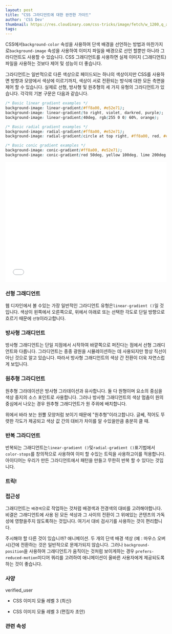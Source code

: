```yaml
---
layout: post
title: "CSS 그라디언트에 대한 완전한 가이드"
author: 'CSS Dev'
thumbnail: https://res.cloudinary.com/css-tricks/image/fetch/w_1200,q_auto,f_auto/https://css-tricks.com/wp-content/uploads/2020/11/css-gradient.png
tags: 
---
```



CSS에서`background-color` 속성을 사용하여 단색 배경을 선언하는 방법과 마찬가지로`background-image` 속성을 사용하여 이미지 파일을 배경으로 선언 할뿐만 아니라 그라디언트도 사용할 수 있습니다.
 CSS 그래디언트를 사용하면 실제 이미지 (그래디언트) 파일을 사용하는 것보다 제어 및 성능이 더 좋습니다.
 

그라디언트는 일반적으로 다른 색상으로 페이드되는 하나의 색상이지만 CSS를 사용하면 방향과 모양에서 색상에 이르기까지, 색상이 서로 전환되는 방식에 대한 모든 측면을 제어 할 수 있습니다.
 실제로 선형, 방사형 및 원추형의 세 가지 유형의 그라디언트가 있습니다.
 각각의 기본 구문은 다음과 같습니다.
 

```css
/* Basic linear gradient examples */
background-image: linear-gradient(#ff8a00, #e52e71);
background-image: linear-gradient(to right, violet, darkred, purple);
background-image: linear-gradient(40deg, rgb(255 0 0) 60%, orange);

/* Basic radial gradient examples */
background-image: radial-gradient(#ff8a00, #e52e71);
background-image: radial-gradient(circle at top right, #ff8a00, red, #e52e71);

/* Basic conic gradient examples */
background-image: conic-gradient(#ff8a00, #e52e71);
background-image: conic-gradient(red 50deg, yellow 100deg, lime 200deg, aqua, blue, magenta, red);
```

<div class="wp-block-cp-codepen-gutenberg-embed-block cp_embed_wrapper resizable" style="height: 375px;"><iframe id="cp_embed_YzWdPdN" src="//codepen.io/anon/embed/YzWdPdN?height=375&amp;theme-id=1&amp;slug-hash=YzWdPdN&amp;default-tab=result" height="375" scrolling="no" frameborder="0" allowfullscreen="" allowpaymentrequest="" name="CodePen Embed YzWdPdN" title="CodePen Embed YzWdPdN" class="cp_embed_iframe" style="width: 100%; overflow: hidden; height: 100%;">CodePen Embed Fallback</iframe><div class="win-size-grip" style="touch-action: none;"></div></div>

### 선형 그래디언트
 

웹 디자인에서 볼 수있는 가장 일반적인 그라디언트 유형은`linear-gradient ()`일 것입니다.
 색상이 왼쪽에서 오른쪽으로, 위에서 아래로 또는 선택한 각도로 단일 방향으로 흐르기 때문에 `선형`이라고합니다.
 

### 방사형 그래디언트
 

방사형 그래디언트는 단일 지점에서 시작하여 바깥쪽으로 퍼진다는 점에서 선형 그래디언트와 다릅니다.
 그라디언트는 종종 광원을 시뮬레이션하는 데 사용되지만 항상 직선이 아닌 것으로 알고 있습니다.
 따라서 방사형 그래디언트의 색상 간 전환이 더욱 자연스럽게 보입니다.
 

### 원추형 그라디언트
 

원추형 그라데이션은 방사형 그라데이션과 유사합니다.
 둘 다 원형이며 요소의 중심을 색상 중지의 소스 포인트로 사용합니다.
 그러나 방사형 그래디언트의 색상 멈춤이 원의 중심에서 나오는 경우 원추형 그래디언트가 원 주위에 배치합니다.
 

위에서 바라 보는 원뿔 모양처럼 보이기 때문에 "원추형"이라고합니다.
 글쎄, 적어도 뚜렷한 각도가 제공되고 색상 값 간의 대비가 차이를 알 수있을만큼 충분히 클 때.
 

### 반복 그라디언트
 

반복되는 그래디언트는`linear-gradient ()`및`radial-gradient ()`표기법에서`color-stops`를 창의적으로 사용하여 이미 할 수있는 트릭을 사용하고이를 적용합니다.
 아이디어는 우리가 만든 그라디언트에서 패턴을 만들고 무한히 반복 할 수 있다는 것입니다.
 

### 트릭!
 

### 접근성
 

그래디언트는 `배경색`으로 작업하는 것처럼 배경색과 전경색의 대비를 고려해야합니다.
 비결은 그래디언트에 사용 된 모든 색상과 그 사이의 전환이 그 위에있는 콘텐츠의 가독성에 영향을주지 않도록하는 것입니다.
 여기서 대비 검사기를 사용하는 것이 편리합니다.
 

주시해야 할 다른 것이 있습니까?
 애니메이션.
 두 개의 단색 배경 색상 (예 : 마우스 오버시)간에 전환하는 것은 일반적으로 문제가되지 않습니다.
 그러나 `background-position`을 사용하여 그래디언트가 움직이는 것처럼 보이게하는 경우 `prefers-reduced-motion`미디어 쿼리를 고려하여 애니메이션이 올바른 사용자에게 제공되도록하는 것이 좋습니다.
 

### 사양
 verified_user

- CSS 이미지 모듈 레벨 3 (최신)
 
- CSS 이미지 모듈 레벨 3 (편집자 초안)
 

### 관련 속성
 